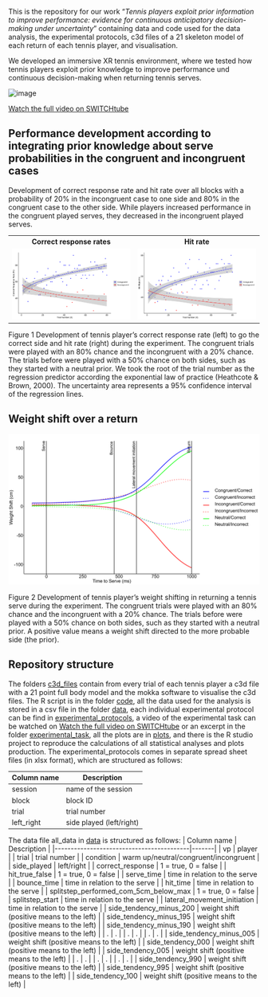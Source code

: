 This is the repository for our work “*Tennis players exploit prior information to improve performance: evidence for continuous anticipatory decision-making under uncertainty*” containing data and code used for the data analysis, the experimental protocols, c3d files of a 21 skeleton model of each return of each tennis player, and visualisation.

We developed an immersive XR tennis environment, where we tested how tennis players exploit prior knowledge to improve performance und continuous decision-making when returning tennis serves.

<img src="./experimental_task/experimental_task.gif" alt="image" width="700" height="auto">

[Watch the full video on SWITCHtube](https://tube.switch.ch/videos/2otCdMkJpF)

## Performance development according to integrating prior knowledge about serve probabilities in the congruent and incongruent cases
Development of correct response rate and hit rate over all blocks with a probability of 20% in the incongruent case to one side and 80% in the congruent case to the other side. While players increased performance in the congruent played serves, they decreased in the incongruent played serves.
<table style="table-layout: fixed; width: 100%;">
  <tr>
    <th style="width: 50%;">Correct response rates</th>
    <th style="width: 50%;">Hit rate</th>
  </tr>
  <tr>
    <td style="text-align: center;">
      <img src="./plots/sqrt_correct_response_rate.svg" alt="Correct response rates" style="width:350px;height:auto;">
    </td>
    <td style="text-align: center;">
      <img src="./plots/sqrt_hit_rate.svg" alt="hit rate" style="width:350px;height:auto;">
    </td>
  </tr>
</table>

<p>Figure 1 Development of tennis player’s correct response rate (left) to go the correct side and hit rate (right) during the experiment. The congruent trials were played with an 80% chance and the incongruent with a 20% chance. The trials before were played with a 50% chance on both sides, such as they started with a neutral prior. We took the root of the trial number as the regression predictor according the exponential law of practice (Heathcote & Brown, 2000). The uncertainty area represents a 95% confidence interval of the regression lines.</p>

## Weight shift over a return
<img src="./plots/prior_impact_over_second_half_of_biased_and_neutral_trials_on_weight_shift.png" style="width:850px;height:auto;">

Figure 2 Development of tennis player’s weight shifting in returning a tennis serve during the experiment. The congruent trials were played with an 80% chance and the incongruent with a 20% chance. The trials before were played with a 50% chance on both sides, such as they started with a neutral prior. A positive value means a weight shift directed to the more probable side (the prior).

## Repository structure 

The folders [c3d_files](./c3d_files) contain from every trial of each tennis player a c3d file with a 21 point full body model and the mokka software to visualise the c3d files. The R script is in the folder [code](./code), all the data used for the analysis is stored in a csv file in the folder [data](./data), each individual experimental protocol can be find in [experimental_protocols](./experimental_protocols), a video of the experimental task can be watched on [Watch the full video on SWITCHtube](https://tube.switch.ch/videos/2otCdMkJpF) or an excerpt in the folder [experimental_task](./experimental_task), all the plots are in [plots](./plots), and there is the R studio project to reproduce the calculations of all statistical analyses and plots production. The experimental_protocols comes in separate spread sheet files (in xlsx format), which are structured as follows:



|       Column name       | Description                        |
|--------------|--------------------------|
| session      | name of the session       |
| block        | block ID                  |
| trial        | trial number              |
| left_right   | side played (left/right)  |

The data file all_data in [data](./data) is structured as follows:
| Column name                             | Description  |
|------------------------------------------|-------|
| vp                                       |  player     |
| trial                                    |    trial number   |
| condition                                |   warm up/neutral/congruent/incongruent    |
| side_played                              |    left/right   |
| correct_response                         |   1 = true, 0 = false    |
| hit_true_false                           |    1 = true, 0 = false   |
| serve_time                               |   time in relation to the serve    |
| bounce_time                              |   time in relation to the serve    |
| hit_time                                 |   time in relation to the serve    |
| splitstep_performed_com_5cm_below_max     |   1 = true, 0 = false    |
| splitstep_start                          |   time in relation to the serve    |
| lateral_movement_initiation               |   time in relation to the serve    |
| side_tendency_minus_200                  |   weight shift (positive means to the left)    |
| side_tendency_minus_195                  |   weight shift (positive means to the left)    |
| side_tendency_minus_190                  |   weight shift (positive means to the left)    |
| .                  |   .    |
| .                  |   .    |
| .                  |   .    |
| side_tendency_minus_005                  |   weight shift (positive means to the left)    |
| side_tendency_000                        |   weight shift (positive means to the left)    |
| side_tendency_005                        |   weight shift (positive means to the left)    |
| .                        |   .    |
| .                        |   .    |
| .                        |   .    |
| side_tendency_990                        |    weight shift (positive means to the left)   |
| side_tendency_995                        |    weight shift (positive means to the left)   |
| side_tendency_100                        |   weight shift (positive means to the left)    |

